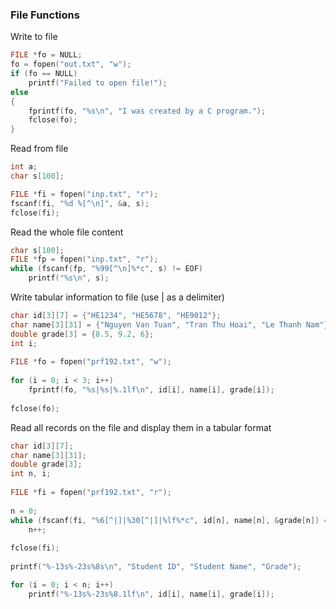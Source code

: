 
### File Functions

Write to file

```c
FILE *fo = NULL;
fo = fopen("out.txt", "w");
if (fo == NULL)
    printf("Failed to open file!");
else
{
    fprintf(fo, "%s\n", "I was created by a C program.");
    fclose(fo);
}
```

Read from file

```c
int a;
char s[100];

FILE *fi = fopen("inp.txt", "r");
fscanf(fi, "%d %[^\n]", &a, s);
fclose(fi);
```

Read the whole file content

```c
char s[100];
FILE *fp = fopen("inp.txt", "r");
while (fscanf(fp, "%99[^\n]%*c", s) != EOF)
    printf("%s\n", s);
```

Write tabular information to file (use | as a delimiter)

```c
char id[3][7] = {"HE1234", "HE5678", "HE9012"};
char name[3][31] = {"Nguyen Van Tuan", "Tran Thu Hoai", "Le Thanh Nam"};
double grade[3] = {8.5, 9.2, 6};
int i;
	
FILE *fo = fopen("prf192.txt", "w");
	
for (i = 0; i < 3; i++)
    fprintf(fo, "%s|%s|%.1lf\n", id[i], name[i], grade[i]);
	
fclose(fo);
```

Read all records on the file and display them in a tabular format

```c
char id[3][7];
char name[3][31];
double grade[3];
int n, i;
	
FILE *fi = fopen("prf192.txt", "r");
	
n = 0;
while (fscanf(fi, "%6[^|]|%30[^|]|%lf%*c", id[n], name[n], &grade[n]) == 3)
    n++;
	
fclose(fi);
	
printf("%-13s%-23s%8s\n", "Student ID", "Student Name", "Grade");

for (i = 0; i < n; i++)
    printf("%-13s%-23s%8.1lf\n", id[i], name[i], grade[i]);
```
